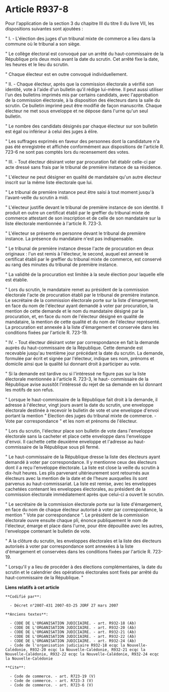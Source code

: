 # Article R937-8

Pour l'application de la section 3 du chapitre III du titre II du livre VII, les dispositions suivantes sont ajoutées :

" I. - L'élection des juges d'un tribunal mixte de commerce a lieu dans la commune où le tribunal a son siège.

" Le collège électoral est convoqué par un arrêté du haut-commissaire de la République pris deux mois avant la date du
scrutin. Cet arrêté fixe la date, les heures et le lieu du scrutin.

" Chaque électeur est en outre convoqué individuellement.

" II. - Chaque électeur, après que la commission électorale a vérifié son identité, vote à l'aide d'un bulletin qu'il rédige
lui-même. Il peut aussi utiliser l'un des bulletins imprimés mis par certains candidats, avec l'approbation de la commission
électorale, à la disposition des électeurs dans la salle du scrutin. Ce bulletin imprimé peut être modifié de façon
manuscrite. Chaque électeur ne met sous enveloppe et ne dépose dans l'urne qu'un seul bulletin.

" Le nombre des candidats désignés par chaque électeur sur son bulletin est égal ou inférieur à celui des juges à élire.

" Les suffrages exprimés en faveur des personnes dont la candidature n'a pas été enregistrée et affichée conformément aux
dispositions de l'article R. 723-6 ne sont pas comptés lors du recensement des votes.

" III. - Tout électeur désirant voter par procuration fait établir celle-ci par acte dressé sans frais par le tribunal de
première instance de sa résidence.

" L'électeur ne peut désigner en qualité de mandataire qu'un autre électeur inscrit sur la même liste électorale que lui.

" Le tribunal de première instance peut être saisi à tout moment jusqu'à l'avant-veille du scrutin à midi.

" L'électeur justifie devant le tribunal de première instance de son identité. Il produit en outre un certificat établi par
le greffier du tribunal mixte de commerce attestant de son inscription et de celle de son mandataire sur la liste électorale
mentionnée à l'article R. 723-3.

" L'électeur se présente en personne devant le tribunal de première instance. La présence du mandataire n'est pas
indispensable.

" Le tribunal de première instance dresse l'acte de procuration en deux originaux : l'un est remis à l'électeur, le second,
auquel est annexé le certificat établi par le greffier du tribunal mixte de commerce, est conservé au rang des minutes du
tribunal de première instance.

" La validité de la procuration est limitée à la seule élection pour laquelle elle est établie.

" Lors du scrutin, le mandataire remet au président de la commission électorale l'acte de procuration établi par le tribunal
de première instance. Le secrétaire de la commission électorale porte sur la liste d'émargement, en face du nom de l'électeur
ayant demandé à voter par procuration, la mention de cette demande et le nom du mandataire désigné par la procuration, et, en
face du nom de l'électeur désigné en qualité de mandataire, la mention de cette qualité et du nom de l'électeur représenté.
La procuration est annexée à la liste d'émargement et conservée dans les conditions fixées par l'article R. 723-19.

" IV. - Tout électeur désirant voter par correspondance en fait la demande auprès du haut-commissaire de la République. Cette
demande est recevable jusqu'au trentième jour précédant la date du scrutin. La demande, formulée par écrit et signée par
l'électeur, indique ses nom, prénoms et domicile ainsi que la qualité lui donnant droit à participer au vote.

" Si la demande est tardive ou si l'intéressé ne figure pas sur la liste électorale mentionnée à l'article R. 723-3, le haut-
commissaire de la République avise aussitôt l'intéressé du rejet de sa demande en lui donnant les motifs de son refus.

" Lorsque le haut-commissaire de la République fait droit à la demande, il adresse à l'électeur, vingt jours avant la date du
scrutin, une enveloppe électorale destinée à recevoir le bulletin de vote et une enveloppe d'envoi portant la mention "
Election des juges du tribunal mixte de commerce. - Vote par correspondance " et les nom et prénoms de l'électeur.

" Lors du scrutin, l'électeur place son bulletin de vote dans l'enveloppe électorale sans la cacheter et place cette
enveloppe dans l'enveloppe d'envoi. Il cachette cette deuxième enveloppe et l'adresse au haut-commissaire de la République
sous pli fermé.

" Le haut-commissaire de la République dresse la liste des électeurs ayant demandé à voter par correspondance. Il y mentionne
ceux des électeurs dont il a reçu l'enveloppe électorale. La liste est close la veille du scrutin à dix-huit heures. Les plis
parvenant ultérieurement sont retournés aux électeurs avec la mention de la date et de l'heure auxquelles ils sont parvenus
au haut-commissariat. La liste est remise, avec les enveloppes cachetées contenant les enveloppes électorales, au président
de la commission électorale immédiatement après que celui-ci a ouvert le scrutin.

" Le secrétaire de la commission électorale porte sur la liste d'émargement, en face du nom de chaque électeur autorisé à
voter par correspondance, la mention " Vote par correspondance ". Le président de la commission électorale ouvre ensuite
chaque pli, énonce publiquement le nom de l'électeur, émarge et place dans l'urne, pour être dépouillée avec les autres,
l'enveloppe contenant le bulletin de vote.

" A la clôture du scrutin, les enveloppes électorales et la liste des électeurs autorisés à voter par correspondance sont
annexées à la liste d'émargement et conservées dans les conditions fixées par l'article R. 723-19.

" Lorsqu'il y a lieu de procéder à des élections complémentaires, la date du scrutin et le calendrier des opérations
électorales sont fixés par arrêté du haut-commissaire de la République. "

**Liens relatifs à cet article**

	**Codifié par**:

	  - Décret n°2007-431 2007-03-25 JORF 27 mars 2007

	**Anciens textes**:

	  - CODE DE L'ORGANISATION JUDICIAIRE. - art. R932-18 (Ab)
	  - CODE DE L'ORGANISATION JUDICIAIRE. - art. R932-20 (Ab)
	  - CODE DE L'ORGANISATION JUDICIAIRE. - art. R932-21 (Ab)
	  - CODE DE L'ORGANISATION JUDICIAIRE. - art. R932-22 (Ab)
	  - CODE DE L'ORGANISATION JUDICIAIRE. - art. R932-24 (Ab)
	  - Code de l'organisation judiciaire R932-18 ecqc la Nouvelle-Calédonie, R932-20 ecqc la Nouvelle-Calédonie, R932-21 ecqc la Nouvelle-Calédonie, R932-22 ecqc la Nouvelle-Calédonie, R932-24 ecqc la Nouvelle-Calédonie

	**Cite**:

	  - Code de commerce. - art. R723-19 (V)
	  - Code de commerce. - art. R723-3 (V)
	  - Code de commerce. - art. R723-6 (V)
